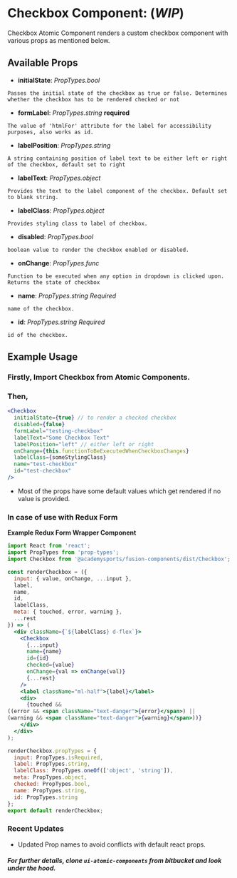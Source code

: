 # Checkbox Component: (**_WIP_**)

Checkbox Atomic Component renders a custom checkbox component with various props as mentioned below.

## Available Props

* **initialState**: *PropTypes.bool* 

```Passes the initial state of the checkbox as true or false. Determines whether the checkbox has to be rendered checked or not```

* **formLabel**: *PropTypes.string* **required**

```The value of 'htmlFor' attribute for the label for accessibility purposes, also works as id.```


* **labelPosition**: *PropTypes.string*

```A string containing position of label text to be either left or right of the checkbox, default set to right```

* **labelText**: *PropTypes.object*

```Provides the text to the label component of the checkbox. Default set to blank string.```

* **labelClass**: *PropTypes.object*

```Provides styling class to label of checkbox.```

* **disabled**: *PropTypes.bool*

```boolean value to render the checkbox enabled or disabled.```

* **onChange**: *PropTypes.func*

```Function to be executed when any option in dropdown is clicked upon. Returns the state of checkbox```

* **name**: *PropTypes.string* *Required*

```name of the checkbox.```

* **id**: *PropTypes.string* *Required*

```id of the checkbox.```


## Example Usage

### Firstly, Import Checkbox from Atomic Components.

### Then,

``` jsx
<Checkbox 
  initialState={true} // to render a checked checkbox
  disabled={false} 
  formLabel="testing-checkbox"
  labelText="Some Checkbox Text"
  labelPosition="left" // either left or right
  onChange={this.functionToBeExecutedWhenCheckboxChanges}
  labelClass={someStylingClass}
  name="test-checkbox"
  id="test-checkbox"
/>
```

* Most of the props have some default values which get rendered if no value is provided. 

### In case of use with Redux Form

**Example Redux Form Wrapper Component**

``` jsx
import React from 'react';
import PropTypes from 'prop-types';
import Checkbox from '@academysports/fusion-components/dist/Checkbox';

const renderCheckbox = ({
  input: { value, onChange, ...input },
  label,
  name,
  id,
  labelClass,
  meta: { touched, error, warning },
  ...rest
}) => (
  <div className={`${labelClass} d-flex`}>
    <Checkbox
      {...input}
      name={name}
      id={id}
      checked={value}
      onChange={val => onChange(val)}
      {...rest}
    />
    <label className="ml-half">{label}</label>
    <div>
      {touched &&
((error && <span className="text-danger">{error}</span>) ||
(warning && <span className="text-danger">{warning}</span>))}
    </div>
  </div>
);

renderCheckbox.propTypes = {
  input: PropTypes.isRequired,
  label: PropTypes.string,
  labelClass: PropTypes.oneOf(['object', 'string']),
  meta: PropTypes.object,
  checked: PropTypes.bool,
  name: PropTypes.string,
  id: PropTypes.string
};
export default renderCheckbox;

```
### Recent Updates
* Updated Prop names to avoid conflicts with default react props.

##### For further details, clone ```ui-atomic-components``` from bitbucket and look under the hood. 